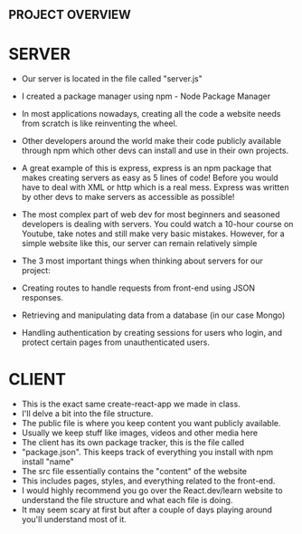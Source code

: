 ## PROJECT OVERVIEW

# SERVER
- Our server is located in the file called "server.js"

- I created a package manager using npm - Node Package Manager

- In most applications nowadays, creating all the code a website needs from scratch is like reinventing the wheel. 

- Other developers around the world make their code publicly available through npm which other devs can install and use in their own projects.

- A great example of this is express, express is an npm package that makes creating servers as easy as 5 lines of code! Before you would have to deal with XML or http which is a real mess. Express was written by other devs to make servers as accessible as possible!

- The most complex part of web dev for most beginners and seasoned developers is dealing with servers. You could watch a 10-hour course on Youtube, take notes and still make very basic mistakes. However, for a simple website like this, our server can remain relatively simple

- The 3 most important things when thinking about servers for our project:

- Creating routes to handle requests from front-end using JSON responses.

- Retrieving and manipulating data from a database (in our case Mongo)

- Handling authentication by creating sessions for users who login, and protect certain pages from unauthenticated users.

# CLIENT
- This is the exact same create-react-app we made in class.
- I'll delve a bit into the file structure.
- The public file is where you keep content you want publicly available.
- Usually we keep stuff like images, videos and other media here
- The client has its own package tracker, this is the file called 
- "package.json". This keeps track of everything you install with npm install "name"
- The src file essentially contains the "content" of the website
- This includes pages, styles, and everything related to the front-end.
- I would highly recommend you go over the React.dev/learn website to understand the file structure and what each file is doing.
- It may seem scary at first but after a couple of days playing around you'll understand most of it.

